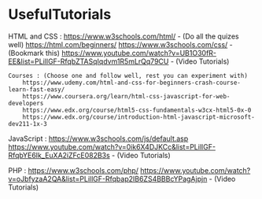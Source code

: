 # UsefulTutorials
HTML and CSS :
	https://www.w3schools.com/html/ - (Do all the quizes well)
	https://html.com/beginners/
	https://www.w3schools.com/css/ - (Bookmark this)
	https://www.youtube.com/watch?v=UB1O30fR-EE&list=PLillGF-RfqbZTASqIqdvm1R5mLrQq79CU - (Video Tutorials)


	Courses : (Choose one and follow well, rest you can experiment with)
		https://www.udemy.com/html-and-css-for-beginners-crash-course-learn-fast-easy/
		https://www.coursera.org/learn/html-css-javascript-for-web-developers
		https://www.edx.org/course/html5-css-fundamentals-w3cx-html5-0x-0
		https://www.edx.org/course/introduction-html-javascript-microsoft-dev211-1x-3

JavaScript : 
	https://www.w3schools.com/js/default.asp
	https://www.youtube.com/watch?v=0ik6X4DJKCc&list=PLillGF-RfqbYE6Ik_EuXA2iZFcE082B3s - (Video Tutorials)


PHP : 
	https://www.w3schools.com/php/
	https://www.youtube.com/watch?v=oJbfyzaA2QA&list=PLillGF-Rfqbap2IB6ZS4BBBcYPagAjpjn - (Video Tutorials)
